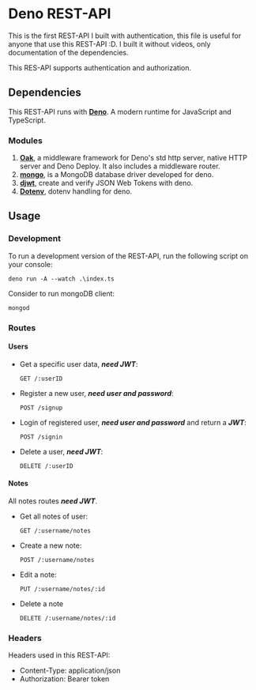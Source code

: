 # Deno REST-API

This is the first REST-API I built with authentication, this file is useful for anyone that use this REST-API :D. I built it without videos, only documentation of the dependencies.

This RES-API supports authentication and authorization.

## Dependencies

This REST-API runs with [__Deno__](https://deno.land/). A modern runtime for JavaScript and TypeScript.

### Modules 

1. [__Oak__](https://deno.land/x/oak@v9.0.1), a middleware framework for Deno's std http server, native HTTP server and Deno Deploy. It also includes a middleware router.
2. [__mongo__](https://deno.land/x/mongo@v0.27.0), is a MongoDB database driver developed for deno.
3. [__djwt__](https://deno.land/x/djwt@v2.4), create and verify JSON Web Tokens with deno.
4. [__Dotenv__](https://deno.land/x/dotenv@v3.0.0), dotenv handling for deno.

## Usage

### Development

To run a development version of the REST-API, run the following script on your console:

`deno run -A --watch .\index.ts`

Consider to run mongoDB client:

`mongod`

### Routes

#### Users

- Get a specific user data, *__need JWT__*:

    `GET /:userID`

- Register a new user, *__need user and password__*:

    `POST /signup`

- Login of registered user, *__need user and password__* and return a *__JWT__*:

    `POST /signin`

- Delete a user, *__need JWT__*:

    `DELETE /:userID`

#### Notes

All notes routes *__need JWT__*.

- Get all notes of user:

    `GET /:username/notes`

- Create a new note:

  `POST /:username/notes`

- Edit a note:

  `PUT /:username/notes/:id`

- Delete a note

  `DELETE /:username/notes/:id`

### Headers

Headers used in this REST-API:

  - Content-Type: application/json
  - Authorization: Bearer token
